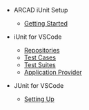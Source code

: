 * ARCAD iUnit Setup
    * [Getting Started](pages/getting-started.md)

* iUnit for VSCode
    * [Repositories](pages/iUnit/repositories.md)
    * [Test Cases](pages/iUnit/test-cases.md)
    * [Test Suites](pages/iUnit/test-suites.md)
    * [Application Provider](pages/iUnit/application-provider.md)

* JUnit for VSCode
    * [Setting Up](pages/JUnit/with-junit.md)